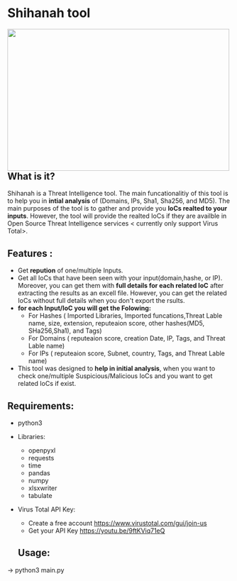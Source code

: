 # Shihanah tool

<p><img align="left" src="https://github.com/amalsannat/Shihanah/blob/main/Shihanah.gif" width="500" height="320" /><p>
<br/><br/><br/><br/>
<br/><br/><br/><br/>
<br/><br/><br/><br/>
<br/><br/><br/><br/>

## What is it? 
Shihanah is a Threat Intelligence tool. The main funcationalitiy of this tool is to help you in **intial analysis** of (Domains, IPs, Sha1, Sha256, and MD5). 
The main purposes of the tool is to gather and provide you **IoCs realted to your inputs**. However, the tool will provide the realted IoCs if they are availble in Open Source Threat Intelligence services < currently only support Virus Total>.


## Features :

- Get **repution** of one/multiple Inputs. 
- Get all IoCs that have been seen with your input(domain,hashe, or IP). Moreover, you can get them with **full details for each related IoC** after extracting the results as an excell file. 
However, you can get the related IoCs without full details when you don't export the rsults.
- **for each Input/IoC you will get the Folowing:**
	- For Hashes ( Imported Libraries, Imported funcations,Threat Lable name, size, extension, reputeaion score, other hashes(MD5, SHa256,Sha1), and Tags) 
	- For  Domains ( reputeaion score, creation Date, IP, Tags, and Threat Lable name)
	- For IPs ( reputeaion score, Subnet, country, Tags, and Threat Lable name) 
 - This tool was designed to **help in initial analysis**, when you want to check one/multiple Suspicious/Malicious IoCs and you want to get related IoCs if exist.



## Requirements: 
- python3 
- Libraries: 
  - openpyxl
  - requests
  - time
  - pandas 
  - numpy
  - xlsxwriter
  - tabulate 
- Virus Total API Key:
  - Create a free account https://www.virustotal.com/gui/join-us
  - Get your API Key https://youtu.be/9ftKViq71eQ

  ## Usage: 
 -> python3 main.py
